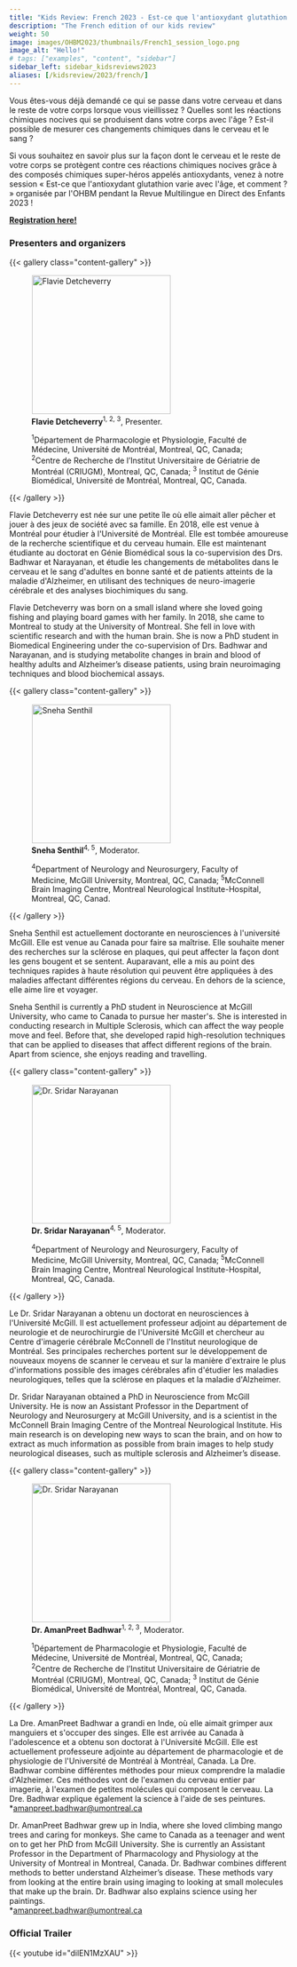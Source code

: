 ```yaml
---
title: "Kids Review: French 2023 - Est-ce que l'antioxydant glutathion varie avec l'âge, et comment ?"
description: "The French edition of our kids review"
weight: 50
image: images/OHBM2023/thumbnails/French1_session_logo.png
image_alt: "Hello!"
# tags: ["examples", "content", "sidebar"]
sidebar_left: sidebar_kidsreviews2023
aliases: [/kidsreview/2023/french/]
---
```


Vous êtes-vous déjà demandé ce qui se passe dans votre cerveau et dans le reste de votre corps lorsque vous vieillissez ? Quelles sont les réactions chimiques nocives qui se produisent dans votre corps avec l'âge ? Est-il possible de mesurer ces changements chimiques dans le cerveau et le sang ?  
  
Si vous souhaitez en savoir plus sur la façon dont le cerveau et le reste de votre corps se protègent contre ces réactions chimiques nocives grâce à des composés chimiques super-héros appelés antioxydants, venez à notre session « Est-ce que l'antioxydant glutathion varie avec l'âge, et comment ? » organisée par l'OHBM pendant la Revue Multilingue en Direct des Enfants 2023 !

<!--###  MISSING TITLE IN ENGLISH -->

<!-- MISSING INTRO IN ENGLISH -->

**[Registration here!](https://docs.google.com/forms/d/e/1FAIpQLScpWBK6spXDsaLMYRRvJN2hj_288Maxq0RjkU_-EkYgyS46Ig/viewform?usp=sf_link)**

### Presenters and organizers

{{< gallery class="content-gallery" >}}
    <figure> 
            <img style="margin: 0.1em 0.1em 0.1em 0.1em" src="/images/OHBM2023/kidsreview_2023/french_detcheverry/Flavie_Detcheverry.JPG" alt="Flavie Detcheverry" width="250">
        <figcaption>
            <b>Flavie Detcheverry</b><sup>1, 2, 3</sup></b>, Presenter.
            <p><sup>1</sup>Département de Pharmacologie et Physiologie, Faculté de Médecine, Université de Montréal, Montreal, QC, Canada;
            <sup>2</sup>Centre de Recherche de l’Institut Universitaire de Gériatrie de Montréal (CRIUGM), Montreal, QC, Canada;
            <sup>3</sup> Institut de Génie Biomédical, Université de Montréal, Montreal, QC, Canada.</p>
        </figcaption>
    </figure>
{{< /gallery >}}  
  
Flavie Detcheverry est née sur une petite île où elle aimait aller pêcher et jouer à des jeux de société avec sa famille. En 2018, elle est venue à Montréal pour étudier à l'Université de Montréal. Elle est tombée amoureuse de la recherche scientifique et du cerveau humain. Elle est maintenant étudiante au doctorat en Génie Biomédical sous la co-supervision des Drs. Badhwar et Narayanan, et étudie les changements de métabolites dans le cerveau et le sang d'adultes en bonne santé et de patients atteints de la maladie d'Alzheimer, en utilisant des techniques de neuro-imagerie cérébrale et des analyses biochimiques du sang.

Flavie Detcheverry was born on a small island where she loved going fishing and playing board games with her family. In 2018, she came to Montreal to study at the University of Montreal. She fell in love with scientific research and with the human brain. She is now a PhD student in Biomedical Engineering under the co-supervision of Drs. Badhwar and Narayanan, and is studying metabolite changes in brain and blood of healthy adults and Alzheimer’s disease patients, using brain neuroimaging techniques and blood biochemical assays.

{{< gallery class="content-gallery" >}}
    <figure> 
            <img style="margin: 0.1em 0.1em 0.1em 0.1em" src="/images/OHBM2023/kidsreview_2023/french_detcheverry/Sneha_Senthil.jpg" alt="Sneha Senthil" width="250">
        <figcaption>
            <b>Sneha Senthil</b><sup>4, 5</sup></b>, Moderator.
            <p><sup>4</sup>Department of Neurology and Neurosurgery, Faculty of Medicine, McGill University, Montreal, QC, Canada;
            <sup>5</sup>McConnell Brain Imaging Centre, Montreal Neurological Institute-Hospital, Montreal, QC, Canad.</p>
        </figcaption>
    </figure>
{{< /gallery >}}  
  
Sneha Senthil est actuellement doctorante en neurosciences à l'université McGill. Elle est venue au Canada pour faire sa maîtrise. Elle souhaite mener des recherches sur la sclérose en plaques, qui peut affecter la façon dont les gens bougent et se sentent. Auparavant, elle a mis au point des techniques rapides à haute résolution qui peuvent être appliquées à des maladies affectant différentes régions du cerveau. En dehors de la science, elle aime lire et voyager.

Sneha Senthil is currently a PhD student in Neuroscience at McGill University, who came to Canada to pursue her master's. She is interested in conducting research in Multiple Sclerosis, which can affect the way people move and feel. Before that, she developed rapid high-resolution techniques that can be applied to diseases that affect different regions of the brain. Apart from science, she enjoys reading and travelling.

{{< gallery class="content-gallery" >}}
    <figure> 
            <img style="margin: 0.1em 0.1em 0.1em 0.1em" src="/images/OHBM2023/kidsreview_2023/french_detcheverry/Sridar_Narayanan.jpg" alt="Dr. Sridar Narayanan" width="250">
        <figcaption>
            <b>Dr. Sridar Narayanan</b><sup>4, 5</sup></b>, Moderator.
            <p><sup>4</sup>Department of Neurology and Neurosurgery, Faculty of Medicine, McGill University, Montreal, QC, Canada;
            <sup>5</sup>McConnell Brain Imaging Centre, Montreal Neurological Institute-Hospital, Montreal, QC, Canada.</p>
        </figcaption>
    </figure>
{{< /gallery >}}  
  
Le Dr. Sridar Narayanan a obtenu un doctorat en neurosciences à l'Université McGill. Il est actuellement professeur adjoint au département de neurologie et de neurochirurgie de l'Université McGill et chercheur au Centre d'imagerie cérébrale McConnell de l'Institut neurologique de Montréal. Ses principales recherches portent sur le développement de nouveaux moyens de scanner le cerveau et sur la manière d'extraire le plus d'informations possible des images cérébrales afin d'étudier les maladies neurologiques, telles que la sclérose en plaques et la maladie d'Alzheimer.

Dr. Sridar Narayanan obtained a PhD in Neuroscience from McGill University. He is now an Assistant Professor in the Department of Neurology and Neurosurgery at McGill University, and is a scientist in the McConnell Brain Imaging Centre of the Montreal Neurological Institute. His main research is on developing new ways to scan the brain, and on how to extract as much information as possible from brain images to help study neurological diseases, such as multiple sclerosis and Alzheimer’s disease.

{{< gallery class="content-gallery" >}}
    <figure> 
            <img style="margin: 0.1em 0.1em 0.1em 0.1em" src="/images/OHBM2023/kidsreview_2023/french_detcheverry/AmanPreet_Badhwar.jpg" alt="Dr. Sridar Narayanan" width="250">
        <figcaption>
            <b>Dr. AmanPreet Badhwar</b><sup>1, 2, 3</sup></b>, Moderator.
            <p><sup>1</sup>Département de Pharmacologie et Physiologie, Faculté de Médecine, Université de Montréal, Montreal, QC, Canada;
            <sup>2</sup>Centre de Recherche de l’Institut Universitaire de Gériatrie de Montréal (CRIUGM), Montreal, QC, Canada;
            <sup>3</sup> Institut de Génie Biomédical, Université de Montréal, Montreal, QC, Canada.</p>
        </figcaption>
    </figure>
{{< /gallery >}}  
  
La Dre. AmanPreet Badhwar a grandi en Inde, où elle aimait grimper aux manguiers et s'occuper des singes. Elle est arrivée au Canada à l'adolescence et a obtenu son doctorat à l'Université McGill. Elle est actuellement professeure adjointe au département de pharmacologie et de physiologie de l'Université de Montréal à Montréal, Canada. La Dre. Badhwar combine différentes méthodes pour mieux comprendre la maladie d'Alzheimer. Ces méthodes vont de l'examen du cerveau entier par imagerie, à l'examen de petites molécules qui composent le cerveau. La Dre. Badhwar explique également la science à l'aide de ses peintures. *amanpreet.badhwar@umontreal.ca

Dr. AmanPreet Badhwar grew up in India, where she loved climbing mango trees and caring for monkeys. She came to Canada as a teenager and went on to get her PhD from McGill University. She is currently an Assistant Professor in the Department of Pharmacology and Physiology at the University of Montreal in Montreal, Canada. Dr. Badhwar combines different methods to better understand Alzheimer’s disease. These methods vary from looking at the entire brain using imaging to looking at small molecules that make up the brain. Dr. Badhwar also explains science using her paintings.  
*amanpreet.badhwar@umontreal.ca

### Official Trailer

{{< youtube id="dilEN1MzXAU" >}}